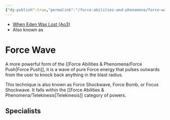 ```yaml
---
{"dg-publish":true,"permalink":"/force-abilities-and-phenomena/force-wave/","tags":["universal","forcepower","alter"]}
---
```


- [When Eden Was Lost (Ao3)](https://archiveofourown.org/works/19334440/chapters/45992584)
- Also known as 

# Force Wave
A more powerful form of the [[Force Abilities & Phenomena/Force Push\|Force Push]], it is a wave of pure Force energy that pulses outwards from the user to knock back anything in the blast radius. 

This technique is also known as Force Shockwave, Force Bomb, or Focus Shockwave. It falls within the [[Force Abilities & Phenomena/Telekinesis\|Telekinesis]] category of powers. 

**Specialists**
- 